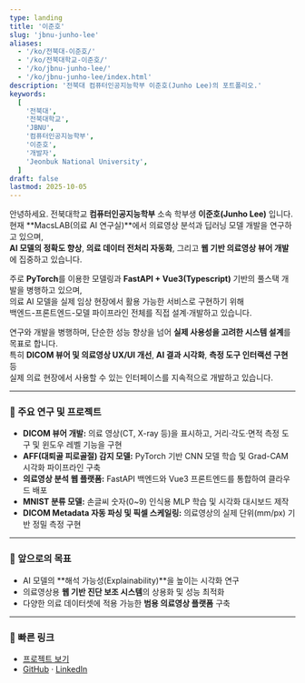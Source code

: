 ```yaml
---
type: landing
title: '이준호'
slug: 'jbnu-junho-lee'
aliases:
  - '/ko/전북대-이준호/'
  - '/ko/전북대학교-이준호/'
  - '/ko/jbnu-junho-lee/'
  - '/ko/jbnu-junho-lee/index.html'
description: '전북대 컴퓨터인공지능학부 이준호(Junho Lee)의 포트폴리오.'
keywords:
  [
    '전북대',
    '전북대학교',
    'JBNU',
    '컴퓨터인공지능학부',
    '이준호',
    '개발자',
    'Jeonbuk National University',
  ]
draft: false
lastmod: 2025-10-05
---
```


<div class="text-justify">

안녕하세요. 전북대학교 **컴퓨터인공지능학부** 소속 학부생 **이준호(Junho Lee)** 입니다.  
현재 **MacsLAB(의료 AI 연구실)**에서 의료영상 분석과 딥러닝 모델 개발을 연구하고 있으며,  
**AI 모델의 정확도 향상**, **의료 데이터 전처리 자동화**, 그리고 **웹 기반 의료영상 뷰어 개발**에 집중하고 있습니다.

주로 **PyTorch**를 이용한 모델링과 **FastAPI + Vue3(Typescript)** 기반의 풀스택 개발을 병행하고 있으며,  
의료 AI 모델을 실제 임상 현장에서 활용 가능한 서비스로 구현하기 위해  
백엔드-프론트엔드-모델 파이프라인 전체를 직접 설계·개발하고 있습니다.

연구와 개발을 병행하며, 단순한 성능 향상을 넘어 **실제 사용성을 고려한 시스템 설계**를 목표로 합니다.  
특히 **DICOM 뷰어 및 의료영상 UX/UI 개선**, **AI 결과 시각화**, **측정 도구 인터랙션 구현** 등  
실제 의료 현장에서 사용할 수 있는 인터페이스를 지속적으로 개발하고 있습니다.

---

### 🔬 주요 연구 및 프로젝트
- **DICOM 뷰어 개발:** 의료 영상(CT, X-ray 등)을 표시하고, 거리·각도·면적 측정 도구 및 윈도우 레벨 기능을 구현  
- **AFF(대퇴골 피로골절) 감지 모델:** PyTorch 기반 CNN 모델 학습 및 Grad-CAM 시각화 파이프라인 구축  
- **의료영상 분석 웹 플랫폼:** FastAPI 백엔드와 Vue3 프론트엔드를 통합하여 클라우드 배포  
- **MNIST 분류 모델:** 손글씨 숫자(0~9) 인식용 MLP 학습 및 시각화 대시보드 제작  
- **DICOM Metadata 자동 파싱 및 픽셀 스케일링:** 의료영상의 실제 단위(mm/px) 기반 정밀 측정 구현  

---

### 🧭 앞으로의 목표
- AI 모델의 **해석 가능성(Explainability)**을 높이는 시각화 연구  
- 의료영상용 **웹 기반 진단 보조 시스템**의 상용화 및 성능 최적화  
- 다양한 의료 데이터셋에 적용 가능한 **범용 의료영상 플랫폼** 구축

---

### 🔗 빠른 링크
- [프로젝트 보기](/#project)  
- [GitHub](https://github.com/tunho) · [LinkedIn](https://linkedin.com/in/준호-이-05a711310)
</div>

